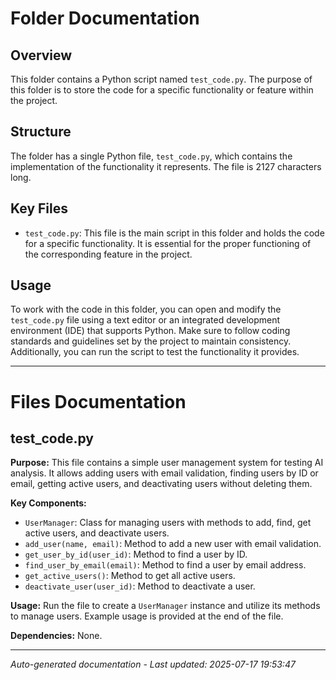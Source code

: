 # Folder Documentation

## Overview
This folder contains a Python script named `test_code.py`. The purpose of this folder is to store the code for a specific functionality or feature within the project.

## Structure
The folder has a single Python file, `test_code.py`, which contains the implementation of the functionality it represents. The file is 2127 characters long.

## Key Files
- `test_code.py`: This file is the main script in this folder and holds the code for a specific functionality. It is essential for the proper functioning of the corresponding feature in the project.

## Usage
To work with the code in this folder, you can open and modify the `test_code.py` file using a text editor or an integrated development environment (IDE) that supports Python. Make sure to follow coding standards and guidelines set by the project to maintain consistency. Additionally, you can run the script to test the functionality it provides.

---

# Files Documentation

## test_code.py

**Purpose:** This file contains a simple user management system for testing AI analysis. It allows adding users with email validation, finding users by ID or email, getting active users, and deactivating users without deleting them.

**Key Components:**
- `UserManager`: Class for managing users with methods to add, find, get active users, and deactivate users.
- `add_user(name, email)`: Method to add a new user with email validation.
- `get_user_by_id(user_id)`: Method to find a user by ID.
- `find_user_by_email(email)`: Method to find a user by email address.
- `get_active_users()`: Method to get all active users.
- `deactivate_user(user_id)`: Method to deactivate a user.

**Usage:** Run the file to create a `UserManager` instance and utilize its methods to manage users. Example usage is provided at the end of the file.

**Dependencies:** None.

---
*Auto-generated documentation - Last updated: 2025-07-17 19:53:47*
